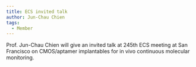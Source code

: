 ```yaml
---
title: ECS invited talk
author: Jun-Chau Chien
tags:
  - Member
---
```


Prof. Jun-Chau Chien will give an invited talk at 245th ECS meeting at San Francisco on CMOS/aptamer implantables for in vivo continuous molecular monitoring.
